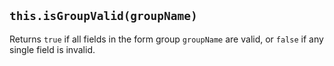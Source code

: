 ## `this.isGroupValid(groupName)`

Returns `true` if all fields in the form group `groupName` are valid, or `false` if any single field is invalid.

